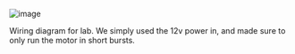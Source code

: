 ![image](https://user-images.githubusercontent.com/60043682/200133612-76db8d01-0d83-4d3e-840c-33a7a3fd8e2e.png)

Wiring diagram for lab. We simply used the 12v power in, and made sure to only run the motor in short bursts. 

